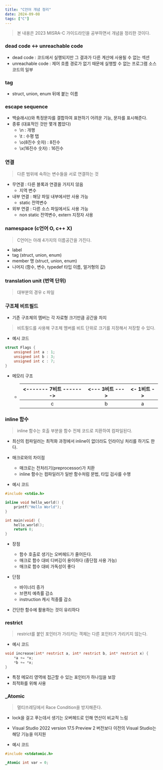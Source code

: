 ```yaml
---
title: "C언어 개념 정리"
date: 2024-09-08
tags: ["C"]
---
```


> 본 내용은 2023 MISRA-C 가이드라인을 공부하면서 개념을 정리한 것이다. 

### dead code <-> unreachable code
- dead code : 코드에서 실행되지만 그 결과가 다른 계산에 사용될 수 없는 섹션
- unreachable code : 제어 흐름 경로가 없기 때문에 실행할 수 없는 프로그램 소스 코드의 일부

### tag
- struct, union, enum 뒤에 붙는 이름
 
### escape sequence
- 백슬래시(\)와 특정문자를 결합하여 표현하기 어려운 기능, 문자를 표시해준다.
- 종류 (대표적인 것만 몇개 뽑았다)
	- \n : 개행
	- \t : 수평 탭
	- \o(8진수 숫자) : 8진수
	- \x(16진수 숫자) : 16진수

### 연결
> 다른 범위에 속하는 변수들을 서로 연결하는 것

- 무연결 : 다른 블록과 연결을 가지지 않음
	- 지역 변수
- 내부 연결 : 해당 파일 내부에서만 사용 가능
	- static 전역변수
- 외부 연결 : 다른 소스 파일에서도 사용 가능
	- non static 전역변수, extern 지정자 사용


### namespace (c언어 O, c++ X)
> C언어는 아래 4가지의 이름공간을 가진다.
- label
- tag (struct, union, enum)
- member 명 (struct, union, enum)
- 나머지 (함수, 변수, typedef 타입 이름, 얼거형의 값)

### translation unit (번역 단위)
> 대부분의 경우 c 파일

### 구조체 비트필드
- 기존 구조체의 멤버는 각 자료형 크기만큼 공간을 차지

> 비트필드를 사용해 구조체 멤버를 비트 단위로 크기를 지정해서 저장할 수 있다.

- 예시 코드
```c
struct Flags {
	unsigned int a : 1;
	unsigned int b : 3;
	unsigned int c : 7;
}
```

- 메모리 구조

  - 
    | <------- 7비트 -------> | <--- 3비트 ---> | <- 1비트 -> |
    | :---------------------: | :-------------: | :---------: |
    |            c            |        b        |      a      |


### inline 함수
> inline 함수는 호출 부분을 함수 전체 코드로 치환하여 컴파일된다.

- 최신의 컴파일러는 최적화 과정에서 inline이 없더라도 인라이닝 처리를 하기도 한다.
- 매크로와의 차이점
	- 매크로는 전처리기(preprocessor)가 치환
	- inline 함수는 컴파일러가 일반 함수처럼 문법, 타입 검사를 수행

- 예시 코드
```c
#include <stdio.h>

inline void hello_world() {
	printf("Hello World");
}

int main(void) {
	hello_world();
	return 0;
}
```

- 장점
	- 함수 호출로 생기는 오버헤드가 줄어든다.
	- 매크로 함수 대비 디버깅이 용이하다 (중단점 사용 가능)
	- 매크로 함수 대비 가독성이 좋다
- 단점
	- 바이너리 증가
	- 브랜치 예측률 감소
	- instruction 캐시 적중률 감소

- 간단한 함수에 활용하는 것이 유리하다


### restrict

> restrict를 붙인 포인터가 가리키는 객체는 다른 포인터가 가리키지 않는다.

- 예시 코드
```c
void increase(int* restrict a, int* restrict b, int* restrict x) {
	*a += *x;
	*b += *x;
}
```

- 특정 메모리 영역에 접근할 수 있는 포인터가 하나임을 보장
- 최적화를 위해 사용

### _Atomic

> 멀티쓰레딩에서 Race Condition을 방지해준다.

- lock을 걸고 푸는데서 생기는 오버헤드로 인해 연산이 비교적 느림
- Visual Studio 2022 version 17.5 Preview 2 버전보다 이전의 Visual Studio는 해당 기능을 미지원

- 예시 코드
```c
#include <stdatomic.h>

_Atomic int var = 0;
```
